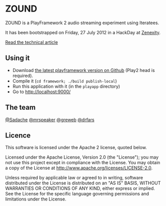 ZOUND
=====

ZOUND is a PlayFramework 2 audio streaming experiment using Iteratees.

It has been bootstrapped on Friday, 27 July 2012 in a HackDay at [Zenexity](http://zenexity.com).

[Read the technical article](http://blog.greweb.fr/?p=1853)

Using it
--------

* Download [the latest playframework version on Github](http://github.com/playframework/Play20) (Play2 head is required).
* Compile it (`cd framework; ./build publish-local`)
* Run this application with it (in the `playapp` directory)
* Go to [http://localhost:9000/](http://localhost:9000/)

The team
--------

[@Sadache](http://twitter.com/Sadache)
[@mrspeaker](http://twitter.com/mrspeaker)
[@greweb](http://twitter.com/greweb)
[@drfars](https://twitter.com/drfars)

Licence
-------

This software is licensed under the Apache 2 license, quoted below.

Licensed under the Apache License, Version 2.0 (the "License"); you may not use this project except in compliance with the License. You may obtain a copy of the License at http://www.apache.org/licenses/LICENSE-2.0.

Unless required by applicable law or agreed to in writing, software distributed under the License is distributed on an "AS IS" BASIS, WITHOUT WARRANTIES OR CONDITIONS OF ANY KIND, either express or implied. See the License for the specific language governing permissions and limitations under the License.
